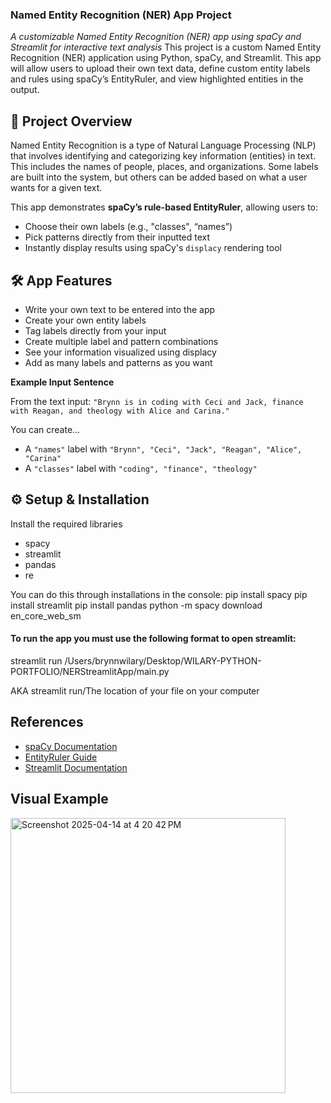 ### Named Entity Recognition (NER) App Project
_A customizable Named Entity Recognition (NER) app using spaCy and Streamlit for interactive text analysis_
This project is a custom Named Entity Recognition (NER) application using Python, spaCy, and Streamlit. This app will allow users to upload their own text data, define custom entity labels and rules using spaCy’s EntityRuler, and view highlighted entities in the output.

## 🚀 Project Overview
Named Entity Recognition is a type of Natural Language Processing (NLP) that involves identifying and categorizing key information (entities) in text. This includes the names of people, places, and organizations. Some labels are built into the system, but others can be added based on what a user wants for a given text. 

This app demonstrates **spaCy’s rule-based EntityRuler**, allowing users to:
- Choose their own labels (e.g., "classes", “names”)
- Pick patterns directly from their inputted text
- Instantly display results using spaCy's `displacy` rendering tool

## 🛠️ App Features
- Write your own text to be entered into the app
- Create your own entity labels
- Tag labels directly from your input
- Create multiple label and pattern combinations
- See your information visualized using displacy
- Add as many labels and patterns as you want

**Example Input Sentence**

From the text input:
`"Brynn is in coding with Ceci and Jack, finance with Reagan, and theology with Alice and Carina."`

You can create...
- A `"names"` label with `"Brynn", "Ceci", "Jack", "Reagan", "Alice", "Carina"`
- A `"classes"` label with `"coding", "finance", "theology"`

## ⚙️ Setup & Installation
Install the required libraries
- spacy
- streamlit
- pandas
- re

You can do this through installations in the console: 
pip install spacy
pip install streamlit 
pip install pandas 
python -m spacy download en_core_web_sm

#### To run the app you must use the following format to open streamlit:
streamlit run /Users/brynnwilary/Desktop/WILARY-PYTHON-PORTFOLIO/NERStreamlitApp/main.py

AKA streamlit run/The location of your file on your computer

## References
- [spaCy Documentation](https://spacy.io/usage)
- [EntityRuler Guide](https://spacy.io/usage/rule-based-matching#entityruler)
- [Streamlit Documentation](https://docs.streamlit.io/)

## Visual Example
<img width="440" alt="Screenshot 2025-04-14 at 4 20 42 PM" src="https://github.com/user-attachments/assets/d171f719-c15b-46a3-9f75-a220dc239612" />